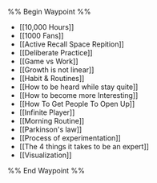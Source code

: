 %% Begin Waypoint %%
- [[10,000 Hours]]
- [[1000 Fans]]
- [[Active Recall Space Repition]]
- [[Deliberate Practice]]
- [[Game vs Work]]
- [[Growth is not linear]]
- [[Habit & Routines]]
- [[How to be heard while stay quite]]
- [[How to become more Interesting]]
- [[How To Get People To Open Up]]
- [[Infinite Player]]
- [[Morning Routine]]
- [[Parkinson's law]]
- [[Process of experimentation]]
- [[The 4 things it takes to be an expert]]
- [[Visualization]]

%% End Waypoint %%
